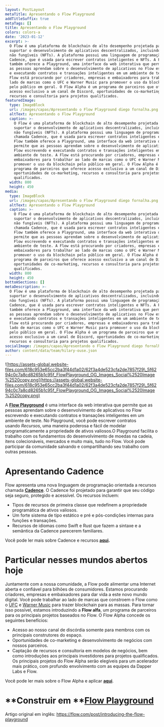 ```yaml
---
layout: PostLayout
metaTitle: Apresentando o Flow Playground
addTitleSuffix: true
metaTags: []
title: Apresentando o Flow Playground
colors: colors-a
date: '2023-01-12'
excerpt: >-
  O Flow é uma plataforma de blockchain de alto desempenho projetada para
  suportar o desenvolvimento de aplicativos descentralizados, incluindo tokens
  não fungíveis (NFTs). A plataforma possui uma linguagem de programação chamada
  Cadence, que é usada para escrever contratos inteligentes e NFTs. A Flow
  também oferece a Playground, uma interface da web interativa que permite que
  as pessoas aprendam sobre o desenvolvimento de aplicativos no Flow escrevendo
  e executando contratos e transações inteligentes em um ambiente de teste. A
  Flow está procurando por criadores, empresas e embaixadores para trabalhar ao
  lado de marcas como o UFC e Warner Music para promover o uso da blockchain
  pelo público em geral. O Flow Alpha é um programa de parceiros que oferece
  acesso exclusivo a um canal de Discord, oportunidades de co-marketing,
  recursos e consultoria para projetos qualificados.
featuredImage:
  type: ImageBlock
  url: /images/capas/Apresentando o Flow Playground diego fornalha.png
  altText: Apresentando o Flow Playground
  caption: >-
    O Flow é uma plataforma de blockchain de alto desempenho projetada para
    suportar o desenvolvimento de aplicativos descentralizados, incluindo tokens
    não fungíveis (NFTs). A plataforma possui uma linguagem de programação
    chamada Cadence, que é usada para escrever contratos inteligentes e NFTs. A
    Flow também oferece a Playground, uma interface da web interativa que
    permite que as pessoas aprendam sobre o desenvolvimento de aplicativos no
    Flow escrevendo e executando contratos e transações inteligentes em um
    ambiente de teste. A Flow está procurando por criadores, empresas e
    embaixadores para trabalhar ao lado de marcas como o UFC e Warner Music para
    promover o uso da blockchain pelo público em geral. O Flow Alpha é um
    programa de parceiros que oferece acesso exclusivo a um canal de Discord,
    oportunidades de co-marketing, recursos e consultoria para projetos
    qualificados.
  width: 800
  height: 450
media:
  type: ImageBlock
  url: /images/capas/Apresentando o Flow Playground diego fornalha.png
  altText: Apresentando o Flow Playground
  caption: >-
    O Flow é uma plataforma de blockchain de alto desempenho projetada para
    suportar o desenvolvimento de aplicativos descentralizados, incluindo tokens
    não fungíveis (NFTs). A plataforma possui uma linguagem de programação
    chamada Cadence, que é usada para escrever contratos inteligentes e NFTs. A
    Flow também oferece a Playground, uma interface da web interativa que
    permite que as pessoas aprendam sobre o desenvolvimento de aplicativos no
    Flow escrevendo e executando contratos e transações inteligentes em um
    ambiente de teste. A Flow está procurando por criadores, empresas e
    embaixadores para trabalhar ao lado de marcas como o UFC e Warner Music para
    promover o uso da blockchain pelo público em geral. O Flow Alpha é um
    programa de parceiros que oferece acesso exclusivo a um canal de Discord,
    oportunidades de co-marketing, recursos e consultoria para projetos
    qualificados.
  width: 800
  height: 450
bottomSections: []
metaDescription: >-
  O Flow é uma plataforma de blockchain de alto desempenho projetada para
  suportar o desenvolvimento de aplicativos descentralizados, incluindo tokens
  não fungíveis (NFTs). A plataforma possui uma linguagem de programação chamada
  Cadence, que é usada para escrever contratos inteligentes e NFTs. A Flow
  também oferece a Playground, uma interface da web interativa que permite que
  as pessoas aprendam sobre o desenvolvimento de aplicativos no Flow escrevendo
  e executando contratos e transações inteligentes em um ambiente de teste. A
  Flow está procurando por criadores, empresas e embaixadores para trabalhar ao
  lado de marcas como o UFC e Warner Music para promover o uso da blockchain
  pelo público em geral. O Flow Alpha é um programa de parceiros que oferece
  acesso exclusivo a um canal de Discord, oportunidades de co-marketing,
  recursos e consultoria para projetos qualificados.
socialImage: /images/capas/Apresentando o Flow Playground diego fornalha.png
author: content/data/team/hilary-ouse.json
---
```

![https://assets-global.website-files.com/618c953e65cc2ba3f44d1a02/62f3a4de523cfa2de7857f29\_5f6294c0c7a8cd8265b1c95f_FlowPlayground_OG_Images_Social%2520Image%2520copy.png](https://assets-global.website-files.com/618c953e65cc2ba3f44d1a02/62f3a4de523cfa2de7857f29\_5f6294c0c7a8cd8265b1c95f_FlowPlayground_OG_Images_Social%2520Image%2520copy.png)

A [**Flow Playground**](https://www.onflow.org/play) é uma interface da web interativa que permite que as pessoas aprendam sobre o desenvolvimento de aplicativos no Flow escrevendo e executando contratos e transações inteligentes em um ambiente de teste. No Playground, você pode escrever contratos usando *Recursos*, uma maneira poderosa e fácil de modelar programaticamente a propriedade de ativos valiosos.O Playground facilita o trabalho com os fundamentos do desenvolvimento de moedas na cadeia, itens colecionáveis, mercados e muito mais, tudo no Flow. Você pode participar da comunidade salvando e compartilhando seu trabalho com outras pessoas.

# **Apresentando Cadence**

Flow apresenta uma nova linguagem de programação orientada a recursos chamada [**Cadence**](https://docs.onflow.org/docs/introduction). O Cadence foi projetado para garantir que seu código seja seguro, protegido e acessível. Os recursos incluem:

*   Tipos de recursos de primeira classe que redefinem a propriedade programática de ativos valiosos.
*   Um forte sistema de tipo estático e pré e pós-condições internas para funções e transações.
*   Recursos de idiomas como Swift e Rust que fazem a sintaxe e a semântica da Cadence parecerem familiares.

Você pode ler mais sobre Cadence e recursos [**aqui**](https://docs.onflow.org/docs/introduction)**.**

# **Particular nesses mundos abertos hoje**

Juntamente com a nossa comunidade, a Flow pode alimentar uma Internet aberta e confiável para bilhões de consumidores. Estamos procurando criadores, empresas e embaixadores para dar vida a este novo mundo digital. Você pode trabalhar ao lado de marcas que constroem o Flow como o [UFC](https://medium.com/dapperlabs/enter-the-octagon-ufc-on-flow-brings-mma-to-crypto-480618408510) e [Warner Music](https://www.forbes.com/sites/michaeldelcastillo/2019/09/12/exclusive-from-cryptokitties-to-cardi-b-warner-music-joins-11-million-investment-in-ethereum-replacement/#6eb810d2b21f) para trazer blockchain para as massas. Para tornar isso possível, estamos introduzindo a **Flow alfa**, um programa de parceiros para os principais projetos baseados no Flow. O Flow Alpha concede os seguintes benefícios:

*   Acesso ao nosso canal de discórdia somente para membros com os principais construtores do espaço.
*   Oportunidades de co-marketing e desenvolvimento de negócios com nossos parceiros.
*   Captação de recursos e consultoria em modelos de negócios, bem como introduções aos principais investidores para projetos qualificados. Os principais projetos do Flow Alpha serão elegíveis para um acelerador mais prático, com profundo envolvimento com as equipes da Dapper Labs e Flow.

Você pode ler mais sobre o Flow Alpha e aplicar [**aqui**](http://www.onflow.org/flow-alpha).

# **Construir em **[**Flow Playground**](https://www.onflow.org/play)

Artigo original em inglês: https://flow.com/post/introducing-the-flow-playground
